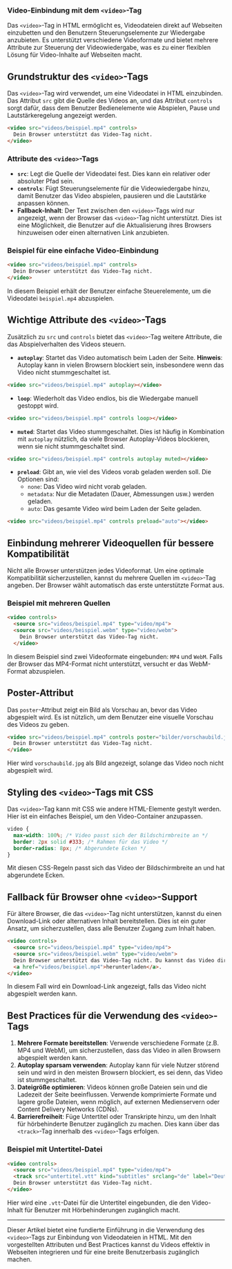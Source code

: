 ### Video-Einbindung mit dem `<video>`-Tag

Das `<video>`-Tag in HTML ermöglicht es, Videodateien direkt auf Webseiten einzubetten und den Benutzern Steuerungselemente zur Wiedergabe anzubieten. Es unterstützt verschiedene Videoformate und bietet mehrere Attribute zur Steuerung der Videowiedergabe, was es zu einer flexiblen Lösung für Video-Inhalte auf Webseiten macht.

## Grundstruktur des `<video>`-Tags

Das `<video>`-Tag wird verwendet, um eine Videodatei in HTML einzubinden. Das Attribut `src` gibt die Quelle des Videos an, und das Attribut `controls` sorgt dafür, dass dem Benutzer Bedienelemente wie Abspielen, Pause und Lautstärkeregelung angezeigt werden.
```html
<video src="videos/beispiel.mp4" controls>
  Dein Browser unterstützt das Video-Tag nicht. 
</video>
```
### Attribute des `<video>`-Tags
- **`src`**: Legt die Quelle der Videodatei fest. Dies kann ein relativer oder absoluter Pfad sein.
- **`controls`**: Fügt Steuerungselemente für die Videowiedergabe hinzu, damit Benutzer das Video abspielen, pausieren und die Lautstärke anpassen können.
- **Fallback-Inhalt**: Der Text zwischen den `<video>`-Tags wird nur angezeigt, wenn der Browser das `<video>`-Tag nicht unterstützt. Dies ist eine Möglichkeit, die Benutzer auf die Aktualisierung ihres Browsers hinzuweisen oder einen alternativen Link anzubieten.
### Beispiel für eine einfache Video-Einbindung
```html
<video src="videos/beispiel.mp4" controls>
  Dein Browser unterstützt das Video-Tag nicht.
</video>
```
In diesem Beispiel erhält der Benutzer einfache Steuerelemente, um die Videodatei `beispiel.mp4` abzuspielen.
## Wichtige Attribute des `<video>`-Tags
Zusätzlich zu `src` und `controls` bietet das `<video>`-Tag weitere Attribute, die das Abspielverhalten des Videos steuern.
- **`autoplay`**: Startet das Video automatisch beim Laden der Seite. **Hinweis**: Autoplay kann in vielen Browsern blockiert sein, insbesondere wenn das Video nicht stummgeschaltet ist.
```html
<video src="videos/beispiel.mp4" autoplay></video>
```
- **`loop`**: Wiederholt das Video endlos, bis die Wiedergabe manuell gestoppt wird.
```html
<video src="videos/beispiel.mp4" controls loop></video>
```
- **`muted`**: Startet das Video stummgeschaltet. Dies ist häufig in Kombination mit `autoplay` nützlich, da viele Browser Autoplay-Videos blockieren, wenn sie nicht stummgeschaltet sind.
```html
<video src="videos/beispiel.mp4" controls autoplay muted></video>
```
- **`preload`**: Gibt an, wie viel des Videos vorab geladen werden soll. Die Optionen sind:
    - `none`: Das Video wird nicht vorab geladen.
    - `metadata`: Nur die Metadaten (Dauer, Abmessungen usw.) werden geladen.
    - `auto`: Das gesamte Video wird beim Laden der Seite geladen.
```html
<video src="videos/beispiel.mp4" controls preload="auto"></video>
```
## Einbindung mehrerer Videoquellen für bessere Kompatibilität
Nicht alle Browser unterstützen jedes Videoformat. Um eine optimale Kompatibilität sicherzustellen, kannst du mehrere Quellen im `<video>`-Tag angeben. Der Browser wählt automatisch das erste unterstützte Format aus.
### Beispiel mit mehreren Quellen
```html
<video controls>
  <source src="videos/beispiel.mp4" type="video/mp4">
  <source src="videos/beispiel.webm" type="video/webm">
    Dein Browser unterstützt das Video-Tag nicht.
  </video>
```
In diesem Beispiel sind zwei Videoformate eingebunden: `MP4` und `WebM`. Falls der Browser das MP4-Format nicht unterstützt, versucht er das WebM-Format abzuspielen.
## Poster-Attribut
Das `poster`-Attribut zeigt ein Bild als Vorschau an, bevor das Video abgespielt wird. Es ist nützlich, um dem Benutzer eine visuelle Vorschau des Videos zu geben.
```html
<video src="videos/beispiel.mp4" controls poster="bilder/vorschaubild.jpg">
  Dein Browser unterstützt das Video-Tag nicht.
</video>
```
Hier wird `vorschaubild.jpg` als Bild angezeigt, solange das Video noch nicht abgespielt wird.
## Styling des `<video>`-Tags mit CSS
Das `<video>`-Tag kann mit CSS wie andere HTML-Elemente gestylt werden. Hier ist ein einfaches Beispiel, um den Video-Container anzupassen.
```css
video {
  max-width: 100%; /* Video passt sich der Bildschirmbreite an */
  border: 2px solid #333; /* Rahmen für das Video */
  border-radius: 8px; /* Abgerundete Ecken */
}
```
Mit diesen CSS-Regeln passt sich das Video der Bildschirmbreite an und hat abgerundete Ecken.
## Fallback für Browser ohne `<video>`-Support
Für ältere Browser, die das `<video>`-Tag nicht unterstützen, kannst du einen Download-Link oder alternativen Inhalt bereitstellen. Dies ist ein guter Ansatz, um sicherzustellen, dass alle Benutzer Zugang zum Inhalt haben.
```html
<video controls>
  <source src="videos/beispiel.mp4" type="video/mp4">
  <source src="videos/beispiel.webm" type="video/webm">
  Dein Browser unterstützt das Video-Tag nicht. Du kannst das Video direkt 
  <a href="videos/beispiel.mp4">herunterladen</a>. 
</video>
```
In diesem Fall wird ein Download-Link angezeigt, falls das Video nicht abgespielt werden kann.
## Best Practices für die Verwendung des `<video>`-Tags
1. **Mehrere Formate bereitstellen**: Verwende verschiedene Formate (z.B. MP4 und WebM), um sicherzustellen, dass das Video in allen Browsern abgespielt werden kann.
2. **Autoplay sparsam verwenden**: Autoplay kann für viele Nutzer störend sein und wird in den meisten Browsern blockiert, es sei denn, das Video ist stummgeschaltet.
3. **Dateigröße optimieren**: Videos können große Dateien sein und die Ladezeit der Seite beeinflussen. Verwende komprimierte Formate und lagere große Dateien, wenn möglich, auf externen Medienservern oder Content Delivery Networks (CDNs).
4. **Barrierefreiheit**: Füge Untertitel oder Transkripte hinzu, um den Inhalt für hörbehinderte Benutzer zugänglich zu machen. Dies kann über das `<track>`-Tag innerhalb des `<video>`-Tags erfolgen.

### Beispiel mit Untertitel-Datei
```html
<video controls>
  <source src="videos/beispiel.mp4" type="video/mp4">
  <track src="untertitel.vtt" kind="subtitles" srclang="de" label="Deutsch">
  Dein Browser unterstützt das Video-Tag nicht.
</video>
```
Hier wird eine `.vtt`-Datei für die Untertitel eingebunden, die den Video-Inhalt für Benutzer mit Hörbehinderungen zugänglich macht.

---

Dieser Artikel bietet eine fundierte Einführung in die Verwendung des `<video>`-Tags zur Einbindung von Videodateien in HTML. Mit den vorgestellten Attributen und Best Practices kannst du Videos effektiv in Webseiten integrieren und für eine breite Benutzerbasis zugänglich machen.